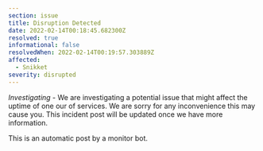 ```yaml
---
section: issue
title: Disruption Detected
date: 2022-02-14T00:18:45.682300Z
resolved: true
informational: false
resolvedWhen: 2022-02-14T00:19:57.303889Z
affected:
  - Snikket
severity: disrupted
---
```

*Investigating* - We are investigating a potential issue that might affect the uptime of one our of services. We are sorry for any inconvenience this may cause you. This incident post will be updated once we have more information.

This is an automatic post by a monitor bot.
        